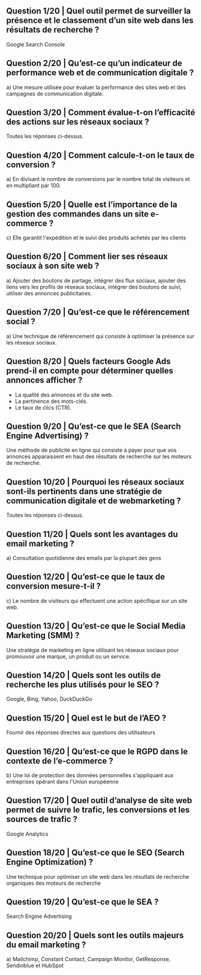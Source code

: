 ## Question 1/20 | Quel outil permet de surveiller la présence et le classement d’un site web dans les résultats de recherche ?

Google Search Console
## Question 2/20 | Qu’est-ce qu’un indicateur de performance web et de communication digitale ?

a) Une mesure utilisée pour évaluer la performance des sites web et des campagnes de communication digitale.
## Question 3/20 | Comment évalue-t-on l’efficacité des actions sur les réseaux sociaux ?

Toutes les réponses ci-dessus.
## Question 4/20 | Comment calcule-t-on le taux de conversion ?

a) En divisant le nombre de conversions par le nombre total de visiteurs et en multipliant par 100.
## Question 5/20 | Quelle est l’importance de la gestion des commandes dans un site e-commerce ?

c) Elle garantit l'expédition et le suivi des produits achetés par les clients
## Question 6/20 | Comment lier ses réseaux sociaux à son site web ?

a) Ajouter des boutons de partage, intégrer des flux sociaux, ajouter des liens vers les profils de réseaux sociaux, intégrer des boutons de suivi, utiliser des annonces publicitaires.
## Question 7/20 | Qu’est-ce que le référencement social ?

a) Une technique de référencement qui consiste à optimiser la présence sur les réseaux sociaux.
## Question 8/20 | Quels facteurs Google Ads prend-il en compte pour déterminer quelles annonces afficher ?

- La qualité des annonces et du site web.
- La pertinence des mots-clés.
- Le taux de clics (CTR).
## Question 9/20 | Qu’est-ce que le SEA (Search Engine Advertising) ?

Une méthode de publicité en ligne qui consiste à payer pour que vos annonces apparaissent en haut des résultats de recherche sur les moteurs de recherche.
## Question 10/20 | Pourquoi les réseaux sociaux sont-ils pertinents dans une stratégie de communication digitale et de webmarketing ?

Toutes les réponses ci-dessus.
## Question 11/20 | Quels sont les avantages du email marketing ?

a) Consultation quotidienne des emails par la plupart des gens
## Question 12/20 | Qu’est-ce que le taux de conversion mesure-t-il ?

c) Le nombre de visiteurs qui effectuent une action spécifique sur un site web.
## Question 13/20 | Qu’est-ce que le Social Media Marketing (SMM) ?

Une stratégie de marketing en ligne utilisant les réseaux sociaux pour promouvoir une marque, un produit ou un service.
## Question 14/20 | Quels sont les outils de recherche les plus utilisés pour le SEO ?

Google, Bing, Yahoo, DuckDuckGo
## Question 15/20 | Quel est le but de l’AEO ?

Fournir des réponses directes aux questions des utilisateurs
## Question 16/20 | Qu’est-ce que le RGPD dans le contexte de l’e-commerce ?

b) Une loi de protection des données personnelles s'appliquant aux entreprises opérant dans l'Union européenne
## Question 17/20 | Quel outil d’analyse de site web permet de suivre le trafic, les conversions et les sources de trafic ?

Google Analytics
## Question 18/20 | Qu’est-ce que le SEO (Search Engine Optimization) ?

Une technique pour optimiser un site web dans les résultats de recherche organiques des moteurs de recherche
## Question 19/20 | Qu’est-ce que le SEA ?

Search Engine Advertising
## Question 20/20 | Quels sont les outils majeurs du email marketing ?

a) Mailchimp, Constant Contact, Campaign Monitor, GetResponse, Sendinblue et HubSpot